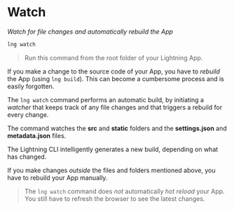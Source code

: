 # Watch

*Watch for file changes and automatically rebuild the App*

```bash
lng watch
```

> Run this command from the root folder of your Lightning App.

If you make a change to the source code of your App, you have to *rebuild* the App (using `lng build`).
This can become a cumbersome process and is easily forgotten.

The `lng watch` command performs an automatic build, by initiating a *watcher* that keeps track of any file changes
and that triggers a rebuild for every change.

The command watches the **src** and **static** folders and the **settings.json** and **metadata.json** files.

The Lightning CLI intelligently
generates a new build, depending on what has changed.

If you make changes *outside* the files and folders mentioned above, you have to rebuild your App manually.

> The `lng watch` command does *not* automatically *hot reload* your App. You still have to refresh the browser to see the latest changes.

